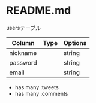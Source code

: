 # README.md

usersテーブル

|Column|Type|Options|
|------|----|-------|
|nickname||string||null :false|
|password||string||null :false|
|email||string||null :false|

- has many :tweets
- has many :comments